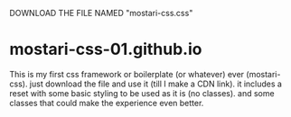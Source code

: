 
DOWNLOAD THE FILE NAMED "mostari-css.css"

# mostari-css-01.github.io
This is my first css framework or boilerplate (or whatever) ever (mostari-css). just download the file and use it (till I make a CDN link).
it includes a reset with some basic styling to be used as it is (no classes). and some classes that could make the experience even better.
